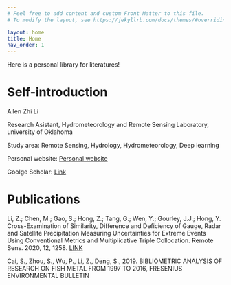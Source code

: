 ```yaml
---
# Feel free to add content and custom Front Matter to this file.
# To modify the layout, see https://jekyllrb.com/docs/themes/#overriding-theme-defaults

layout: home
title: Home
nav_order: 1
---
```


Here is a personal library for literatures!

# Self-introduction

Allen Zhi Li

Research Asistant, Hydrometeorology and Remote Sensing Laboratory, university of Oklahoma

Study area: Remote Sensing, Hydrology, Hydrometeorology, Deep learning

Personal website: [Personal website](http://smartallen.me)

Goolge Scholar: [Link](https://scholar.google.com.sg/citations?user=JQ7mr1QAAAAJ&hl=en)

# Publications

Li, Z.; Chen, M.; Gao, S.; Hong, Z.; Tang, G.; Wen, Y.; Gourley, J.J.; Hong, Y. Cross-Examination of Similarity, Difference and Deficiency of Gauge, Radar and Satellite Precipitation Measuring Uncertainties for Extreme Events Using Conventional Metrics and Multiplicative Triple Collocation. Remote Sens. 2020, 12, 1258. [LINK](https://www.mdpi.com/2072-4292/12/8/1258)

Cai, S., Zhou, S., Wu, P., Li, Z., Deng, S., 2019. BIBLIOMETRIC ANALYSIS OF RESEARCH ON FISH METAL FROM 1997 TO 2016, FRESENIUS ENVIRONMENTAL BULLETIN
